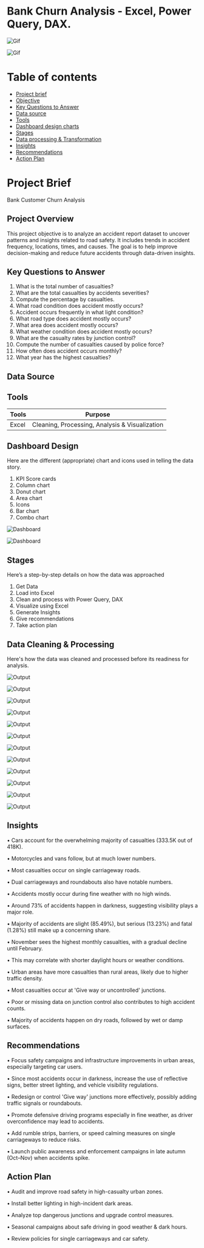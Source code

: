 # Bank Churn Analysis - Excel, Power Query, DAX.

![Gif](assets/images/DashboardGIF1.gif)

![Gif](assets/images/DashboardGIF2.gif)

# Table of contents

- [Project brief](#Projectbrief)
- [Objective](#Objective)
- [Key Questions to Answer](#KeyQuestionstoanswer)
- [Data source](#Datasource)
- [Tools](#Tools)
- [Dashboard design charts](#Dashboarddesignchart)
- [Stages](#Stages)
- [Data processing & Transformation](#Datacleaning&processing)
- [Insights](#Insights)
- [Recommendations](#Recommendations)
- [Action Plan](Actionplan)


# Project Brief 
Bank Customer Churn Analysis

## Project Overview
This project objective is to analyze an accident report dataset to uncover patterns and insights related to road safety. It includes trends in accident frequency, locations, times, and causes. The goal is to help improve decision-making and reduce future accidents through data-driven insights.

## Key Questions to Answer

1.	What is the total number of casualties?
2.	What are the total casualties by accidents severities?
3.	Compute the percentage by casualties.
4.	What road condition does accident mostly occurs?
5.	Accident occurs frequently in what light condition?
6.	What road type does accident mostly occurs?
7.	What area does accident mostly occurs?
8.	What weather condition does accident mostly occurs?
9.	What are the casualty rates by junction control?
10.	Compute the number of casualties caused by police force?
11.	How often does accident occurs monthly?
12.	What year has the highest casualties? 


## Data Source

## Tools

| Tools | Purpose | 
| --- | --- | 
| Excel |  Cleaning, Processing, Analysis & Visualization |


## Dashboard Design
Here are the different (appropriate) chart and icons used in telling the data story.

1.	KPI Score cards
2.	Column chart
3.	Donut chart
4.	Area chart
5.	Icons 
6.	Bar chart
7.	Combo chart
   
![Dashboard](assets/images/Dashboard1.PNG)

![Dashboard](assets/images/Dashboard2.PNG)

## Stages
Here’s a step-by-step details on how the data was approached 

1.	Get Data
2.	Load into Excel
3.	Clean and process with Power Query, DAX
4.	Visualize using Excel
5.	Generate Insights
6.	Give recommendations
7.	Take action plan

## Data Cleaning & Processing 
Here's how the data was cleaned and processed before its readiness for analysis.


![Output](assets/images/001.PNG)


![Output](assets/images/002.PNG)


![Output](assets/images/003.PNG)


![Output](assets/images/004.PNG)


![Output](assets/images/005.PNG)


![Output](assets/images/006.PNG)


![Output](assets/images/007.PNG)



![Output](assets/images/008.PNG)



![Output](assets/images/009.PNG)



![Output](assets/images/010.PNG)



![Output](assets/images/011.PNG)



![Output](assets/images/012.PNG)

## Insights

•	Cars account for the overwhelming majority of casualties (333.5K out of 418K).

•	Motorcycles and vans follow, but at much lower numbers.

•	Most casualties occur on single carriageway roads.

•	Dual carriageways and roundabouts also have notable numbers.

•	Accidents mostly occur during fine weather with no high winds.

•	Around 73% of accidents happen in darkness, suggesting visibility plays a major role.

•	Majority of accidents are slight (85.49%), but serious (13.23%) and fatal (1.28%) still make up a concerning share.

•	November sees the highest monthly casualties, with a gradual decline until February.

•	This may correlate with shorter daylight hours or weather conditions.

•	Urban areas have more casualties than rural areas, likely due to higher traffic density.

•	Most casualties occur at 'Give way or uncontrolled' junctions.

•	Poor or missing data on junction control also contributes to high accident counts.

•	Majority of accidents happen on dry roads, followed by wet or damp surfaces.


## Recommendations

•	Focus safety campaigns and infrastructure improvements in urban areas, especially targeting car users.

•	Since most accidents occur in darkness, increase the use of reflective signs, better street lighting, and vehicle visibility regulations.

•	Redesign or control 'Give way' junctions more effectively, possibly adding traffic signals or roundabouts.

•	Promote defensive driving programs especially in fine weather, as driver overconfidence may lead to accidents.

•	Add rumble strips, barriers, or speed calming measures on single carriageways to reduce risks.

•	Launch public awareness and enforcement campaigns in late autumn (Oct–Nov) when accidents spike.


## Action Plan

•	Audit and improve road safety in high-casualty urban zones.

•	Install better lighting in high-incident dark areas.

•	Analyze top dangerous junctions and upgrade control measures.

•	Seasonal campaigns about safe driving in good weather & dark hours.

•	Review policies for single carriageways and car safety.


